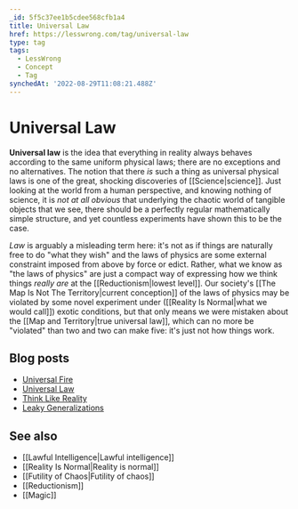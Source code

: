 ```yaml
---
_id: 5f5c37ee1b5cdee568cfb1a4
title: Universal Law
href: https://lesswrong.com/tag/universal-law
type: tag
tags:
  - LessWrong
  - Concept
  - Tag
synchedAt: '2022-08-29T11:08:21.488Z'
---
```

# Universal Law

**Universal law** is the idea that everything in reality always behaves according to the same uniform physical laws; there are no exceptions and no alternatives. The notion that there *is* such a thing as universal physical laws is one of the great, shocking discoveries of [[Science|science]]. Just looking at the world from a human perspective, and knowing nothing of science, it is *not at all obvious* that underlying the chaotic world of tangible objects that we see, there should be a perfectly regular mathematically simple structure, and yet countless experiments have shown this to be the case.

*Law* is arguably a misleading term here: it's not as if things are naturally free to do "what they wish" and the laws of physics are some external constraint imposed from above by force or edict. Rather, what we know as "the laws of physics" are just a compact way of expressing how we think things *really are* at the [[Reductionism|lowest level]]. Our society's [[The Map Is Not The Territory|current conception]] of the laws of physics may be violated by some novel experiment under ([[Reality Is Normal|what we would call]]) exotic conditions, but that only means we were mistaken about the [[Map and Territory|true universal law]], which can no more be "violated" than two and two can make five: it's just not how things work.

Blog posts
----------

*   [Universal Fire](http://lesswrong.com/lw/hq/universal_fire/)
*   [Universal Law](http://lesswrong.com/lw/hr/universal_law/)
*   [Think Like Reality](http://lesswrong.com/lw/hs/think_like_reality/)
*   [Leaky Generalizations](http://lesswrong.com/lw/lc/leaky_generalizations/)

See also
--------

*   [[Lawful Intelligence|Lawful intelligence]]
*   [[Reality Is Normal|Reality is normal]]
*   [[Futility of Chaos|Futility of chaos]]
*   [[Reductionism]]
*   [[Magic]]